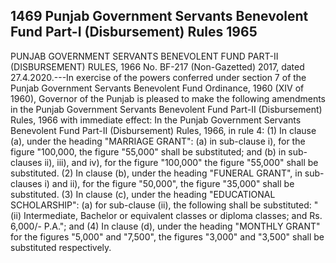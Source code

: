 ## 1469 Punjab Government Servants Benevolent Fund Part-I (Disbursement) Rules 1965
 
PUNJAB GOVERNMENT SERVANTS BENEVOLENT
FUND PART-II (DISBURSEMENT) RULES, 1966
No. BF-217 (Non-Gazetted) 2017, dated 27.4.2020.---In exercise of the powers conferred under section 7 of the Punjab Government Servants Benevolent Fund Ordinance, 1960 (XIV of 1960), Governor of the Punjab is pleased to make the following amendments in the Punjab Government Servants Benevolent Fund Part-II (Disbursement) Rules, 1966 with immediate effect:
In the Punjab Government Servants Benevolent Fund Part-II (Disbursement) Rules, 1966, in rule 4:
(1) In clause (a), under the heading "MARRIAGE GRANT":
(a) in sub-clause i), for the figure "100,000, the figure "55,000" shall be substituted; and
(b) in sub-clauses ii), iii), and iv), for the figure "100,000" the figure "55,000" shall be substituted.
(2) In clause (b), under the heading "FUNERAL GRANT", in sub-clauses i) and ii), for the figure "50,000", the figure "35,000" shall be substituted.
(3) In clause (c), under the heading "EDUCATIONAL SCHOLARSHIP":
(a) for sub-clause (ii), the following shall be substituted:
"(ii) Intermediate, Bachelor or equivalent classes or diploma classes; and
Rs. 6,000/- P.A."; and
(4) In clause (d), under the heading "MONTHLY GRANT" for the figures "5,000" and "7,500", the figures "3,000" and "3,500" shall be substituted respectively.

